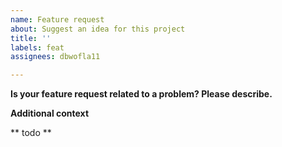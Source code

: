```yaml
---
name: Feature request
about: Suggest an idea for this project
title: ''
labels: feat
assignees: dbwofla11

---
```


**Is your feature request related to a problem? Please describe.**


**Additional context**


** todo **
